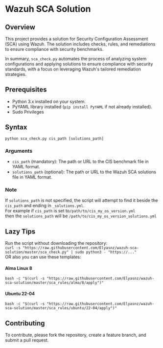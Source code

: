 # Wazuh SCA Solution

## Overview
This project provides a solution for Security Configuration Assessment (SCA) using Wazuh.
The solution includes checks, rules, and remediations to ensure compliance with security benchmarks.

In summary, `sca_check.py` automates the process of analyzing system configurations and applying solutions to 
ensure compliance with security standards, with a focus on leveraging Wazuh's tailored remediation strategies.

## Prerequisites
- Python 3.x installed on your system.
- PyYAML library installed (`pip install PyYAML` if not already installed).
- Sudo Privileges

## Syntax
`python sca_check.py cis_path [solutions_path]`

### Arguments
- `cis_path` (mandatory): The path or URL to the CIS benchmark file in YAML format.
- `solutions_path` (optional): The path or URL to the Wazuh SCA solutions file in YAML format. 

### Note
If `solutions_path` is not specified, the script will attempt to find it beside the `cis_path` and ending in `_solutions.yml`. <br>
For example if `cis_path` is set to`/path/to/cis_my_os_version.yml` <br>
then the `solutions_path` will be `/path/to/cis_my_os_version_solutions.yml`

## Lazy Tips
Run the script without downloading the repository:<br>
`curl -s "https://raw.githubusercontent.com/Elyasnz/wazuh-sca-solution/master/sca_check.py" | sudo python3 - "https://..."` <br>
OR also you can use these templates:

#### Alma Linux 8
`bash -c "$(curl -s "https://raw.githubusercontent.com/Elyasnz/wazuh-sca-solution/master/sca_rules/alma/8/apply")"`
#### Ubuntu 22-04
`bash -c "$(curl -s "https://raw.githubusercontent.com/Elyasnz/wazuh-sca-solution/master/sca_rules/ubuntu/22-04/apply")"`

## Contributing
To contribute, please fork the repository, create a feature branch, and submit a pull request.